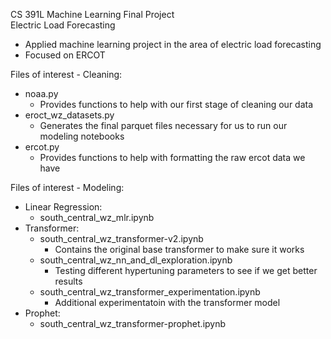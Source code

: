 CS 391L Machine Learning Final Project  
Electric Load Forecasting  

- Applied machine learning project in the area of electric load forecasting
- Focused on ERCOT


Files of interest - Cleaning:
- noaa.py
    - Provides functions to help with our first stage of cleaning our data
- eroct_wz_datasets.py
    - Generates the final parquet files necessary for us to run our modeling notebooks
- ercot.py
    - Provides functions to help with formatting the raw ercot data we have
    
Files of interest - Modeling:
- Linear Regression:
    - south_central_wz_mlr.ipynb
- Transformer:
    - south_central_wz_transformer-v2.ipynb
        - Contains the original base transformer to make sure it works
    - south_central_wz_nn_and_dl_exploration.ipynb
        - Testing different hypertuning parameters to see if we get better results
    - south_central_wz_transformer_experimentation.ipynb
        - Additional experimentatoin with the transformer model
- Prophet:
    - south_central_wz_transformer-prophet.ipynb